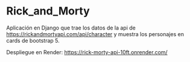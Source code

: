 # Rick_and_Morty

Aplicación en Django que trae los datos de la api de https://rickandmortyapi.com/api/character y muestra los personajes en cards de bootstrap 5.

Despliegue en Render: https://rick-morty-api-10ft.onrender.com/
